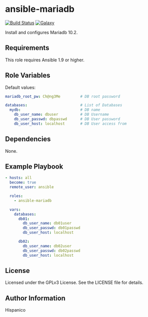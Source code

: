 ansible-mariadb
=========
[![Build Status](https://img.shields.io/travis/hispanico/ansible-mariadb.svg?style=flat-square)](https://travis-ci.org/hispanico/ansible-mariadb)
[![Galaxy](https://img.shields.io/badge/galaxy-hispanico.mariasb-blue.svg?style=flat-square)](https://galaxy.ansible.com/hispanico/mariadb/)

Install and configures Mariadb 10.2.

Requirements
------------

This role requires Ansible 1.9 or higher.

Role Variables
--------------

Default values:

```yaml
mariadb_root_pw: Ch@ng3Me         # DB root password

databases:                        # List of Databases
  mydb:                           # DB name
    db_user_name: dbuser          # DB Username
    db_user_passwd: dbpasswd      # DB User password
    db_user_host: localhost       # DB User access from
```

Dependencies
------------

None.

Example Playbook
----------------

```yaml
- hosts: all
  become: true
  remote_user: ansible

  roles:
    - ansible-mariadb

  vars:
    databases:                        
      db01:             
        db_user_name: db01user
        db_user_passwd: db01passwd
        db_user_host: localhost

      db02:             
        db_user_name: db02user
        db_user_passwd: db02passwd
        db_user_host: localhost     

```

License
-------

Licensed under the GPLv3 License. See the LICENSE file for details.

Author Information
------------------

Hispanico
